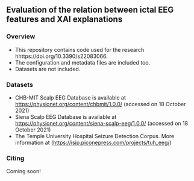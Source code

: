 ## Evaluation of the relation between ictal EEG features and XAI explanations

### Overview

* This repository contains code used for the research hhttps://doi.org/10.3390/s22083066.
* The configuration and metadata files are included too.
* Datasets are not included.

### Datasets

* CHB-MIT Scalp EEG Database is available at https://physionet.org/content/chbmit/1.0.0/ (accessed on 18 October 2021)
* Siena Scalp EEG Database is available at https://physionet.org/content/siena-scalp-eeg/1.0.0/ (accessed on 18 October 2021)
* The Temple University Hospital Seizure Detection Corpus. More information at (https://isip.piconepress.com/projects/tuh_eeg/)

### Citing

Coming soon!